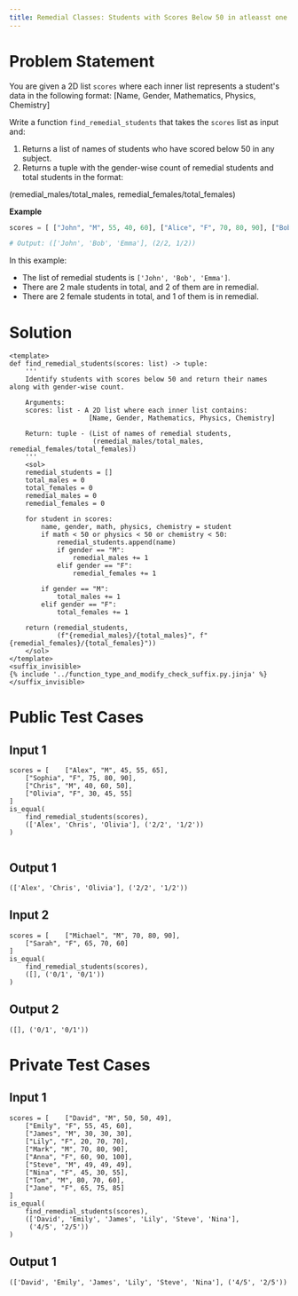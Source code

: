 ```yaml
---
title: Remedial Classes: Students with Scores Below 50 in atleasst one subject and Gender-Wise Count
---
```


# Problem Statement

You are given a 2D list `scores` where each inner list represents a student's data in the following format:
[Name, Gender, Mathematics, Physics, Chemistry]

Write a function `find_remedial_students` that takes the `scores` list as input and:
1. Returns a list of names of students who have scored below 50 in any subject.
2. Returns a tuple with the gender-wise count of remedial students and total students in the format:

(remedial_males/total_males, remedial_females/total_females)

**Example**
```python
scores = [ ["John", "M", 55, 40, 60], ["Alice", "F", 70, 80, 90], ["Bob", "M", 30, 60, 50], ["Emma", "F", 40, 45, 55] ] find_remedial_students(scores)

# Output: (['John', 'Bob', 'Emma'], (2/2, 1/2))

```
In this example:
- The list of remedial students is `['John', 'Bob', 'Emma']`.
- There are 2 male students in total, and 2 of them are in remedial.
- There are 2 female students in total, and 1 of them is in remedial.

# Solution

```py3 test.py -r 'python test.py'
<template>
def find_remedial_students(scores: list) -> tuple:
    '''
    Identify students with scores below 50 and return their names along with gender-wise count.

    Arguments:
    scores: list - A 2D list where each inner list contains:
                    [Name, Gender, Mathematics, Physics, Chemistry]

    Return: tuple - (List of names of remedial students, 
                     (remedial_males/total_males, remedial_females/total_females))
    '''
    <sol>
    remedial_students = []
    total_males = 0
    total_females = 0
    remedial_males = 0
    remedial_females = 0

    for student in scores:
        name, gender, math, physics, chemistry = student
        if math < 50 or physics < 50 or chemistry < 50:
            remedial_students.append(name)
            if gender == "M":
                remedial_males += 1
            elif gender == "F":
                remedial_females += 1
        
        if gender == "M":
            total_males += 1
        elif gender == "F":
            total_females += 1

    return (remedial_students, 
            (f"{remedial_males}/{total_males}", f"{remedial_females}/{total_females}"))
    </sol>
</template>
<suffix_invisible>
{% include '../function_type_and_modify_check_suffix.py.jinja' %}
</suffix_invisible>
```

# Public Test Cases

## Input 1

```
scores = [    ["Alex", "M", 45, 55, 65],
    ["Sophia", "F", 75, 80, 90],
    ["Chris", "M", 40, 60, 50],
    ["Olivia", "F", 30, 45, 55]
]
is_equal(
    find_remedial_students(scores),
    (['Alex', 'Chris', 'Olivia'], ('2/2', '1/2'))
)


```

## Output 1

```
(['Alex', 'Chris', 'Olivia'], ('2/2', '1/2'))

```


## Input 2

```
scores = [    ["Michael", "M", 70, 80, 90],
    ["Sarah", "F", 65, 70, 60]
]
is_equal(
    find_remedial_students(scores),
    ([], ('0/1', '0/1'))
)

```

## Output 2

```
([], ('0/1', '0/1'))

```


# Private Test Cases

## Input 1

```
scores = [    ["David", "M", 50, 50, 49],
    ["Emily", "F", 55, 45, 60],
    ["James", "M", 30, 30, 30],
    ["Lily", "F", 20, 70, 70],
    ["Mark", "M", 70, 80, 90],
    ["Anna", "F", 60, 90, 100],
    ["Steve", "M", 49, 49, 49],
    ["Nina", "F", 45, 30, 55],
    ["Tom", "M", 80, 70, 60],
    ["Jane", "F", 65, 75, 85]
]
is_equal(
    find_remedial_students(scores),
    (['David', 'Emily', 'James', 'Lily', 'Steve', 'Nina'], 
     ('4/5', '2/5'))
)

```

## Output 1

```
(['David', 'Emily', 'James', 'Lily', 'Steve', 'Nina'], ('4/5', '2/5'))

```
